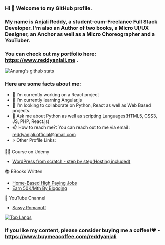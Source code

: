 ### Hi 👋 Welcome to my GitHub profile.

### My name is Anjali Reddy, a student-cum-Freelance Full Stack Developer. I'm also an Author of two books, a Micro UI/UX Designer, an Anchor as well as a Micro Choreographer and a YouTuber.

### You can check out my portfolio here: https://www.reddyanjali.me .

![Anurag's github stats](https://github-readme-stats.vercel.app/api?username=reddyanjali&count_private=true&show_icons=true&theme=dracula)


### Here are some facts about me:

- 🔭 I’m currently working on a React project
- 🌱 I’m currently learning Angular.js
- 👯 I’m looking to collaborate on Python, React as well as Web Based projects. 
- 💬 Ask me about Python as well as scripting Languages(HTML5, CSS3, JS, PHP, React.js)
- 📫 How to reach me?: You can reach out to me via email : reddyanjali.official@gmail.com
- ⚡ Other Profile Links:

:woman_technologist: Course on Udemy
- [WordPress from scratch - step by step(Hosting included)](https://www.udemy.com/share/103Zb2/)

:books: EBooks Written
- [Home-Based High Paying Jobs](https://www.amazon.in/dp/B08C5JDKR4)
-  [Earn 50K/Mth By Blogging](https://www.amazon.in/dp/B08DVCJLVK)

:movie_camera: YouTube Channel

* [Sassy Romanoff](https://www.youtube.com/channel/UC0RPRbbjcVd2g6gl4rv5b0g)




[![Top Langs](https://github-readme-stats.vercel.app/api/top-langs/?username=reddyanjali&langs_count=7)](https://github.com/anuraghazra/github-readme-stats)


### If you like my content, please consider buying me a coffee!❤️ - https://www.buymeacoffee.com/reddyanjali
